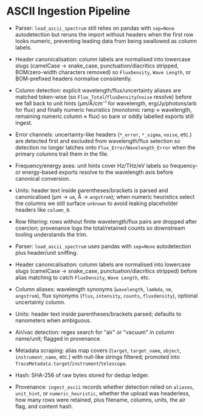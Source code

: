 # ASCII Ingestion Pipeline

- Parser: `load_ascii_spectrum` still relies on pandas with `sep=None` autodetection but reruns the import
  without headers when the first row looks numeric, preventing leading data from being swallowed as column
  labels.
- Header canonicalisation: column labels are normalised into lowercase slugs (camelCase → snake_case,
  punctuation/diacritics stripped, BOM/zero-width characters removed) so `FluxDensity`, `Wave Length`, or
  BOM-prefixed headers normalise consistently.
- Column detection: explicit wavelength/flux/uncertainty aliases are matched token-wise (so
  `Flux_Total`/`fluxDensity`/`noise` resolve) before we fall back to unit hints (µm/Å/cm⁻¹ for wavelength,
  erg/Jy/photons/arb for flux) and finally numeric heuristics (monotonic ramp ≈ wavelength, remaining
  numeric column ≈ flux) so bare or oddly labelled exports still ingest.
- Error channels: uncertainty-like headers (`*_error`, `*_sigma`, `noise`, etc.) are detected first and
  excluded from wavelength/flux selection so detection no longer latches onto `Flux_Error`/`Wavelength_Error`
  when the primary columns trail them in the file.
- Frequency/energy axes: unit hints cover Hz/THz/eV labels so frequency- or energy-based exports resolve
  to the wavelength axis before canonical conversion.
- Units: header text inside parentheses/brackets is parsed and canonicalised (µm → `um`, Å → `angstrom`);
  when numeric heuristics select the columns we still surface `unknown` to avoid leaking placeholder
  headers like `column_0`.
- Row filtering: rows without finite wavelength/flux pairs are dropped after coercion; provenance logs the
  total/retained counts so downstream tooling understands the trim.

- Parser: `load_ascii_spectrum` uses pandas with `sep=None` autodetection plus header/unit sniffing.
- Header canonicalisation: column labels are normalised into lowercase slugs (camelCase → snake_case,
  punctuation/diacritics stripped) before alias matching to catch `FluxDensity`, `Wave Length`, etc.
- Column aliases: wavelength synonyms (`wavelength`, `lambda`, `nm`, `angstrom`), flux synonyms
  (`flux`, `intensity`, `counts`, `fluxdensity`), optional uncertainty column.
- Units: header text inside parentheses/brackets parsed; defaults to nanometers when ambiguous.
- Air/vac detection: regex search for "air" or "vacuum" in column name/unit; flagged in provenance.
- Metadata scraping: alias map covers (`target`, `target_name`, `object`, `instrument_name`, etc.) with
  null-like strings filtered; promoted into `TraceMetadata.target`/`instrument`/`telescope`.
- Hash: SHA-256 of raw bytes stored for dedup ledger.
- Provenance: `ingest_ascii` records whether detection relied on `aliases`, `unit_hint`, or
  `numeric_heuristic`, whether the upload was headerless, how many rows were retained, plus filename,
  columns, units, the air flag, and content hash.
